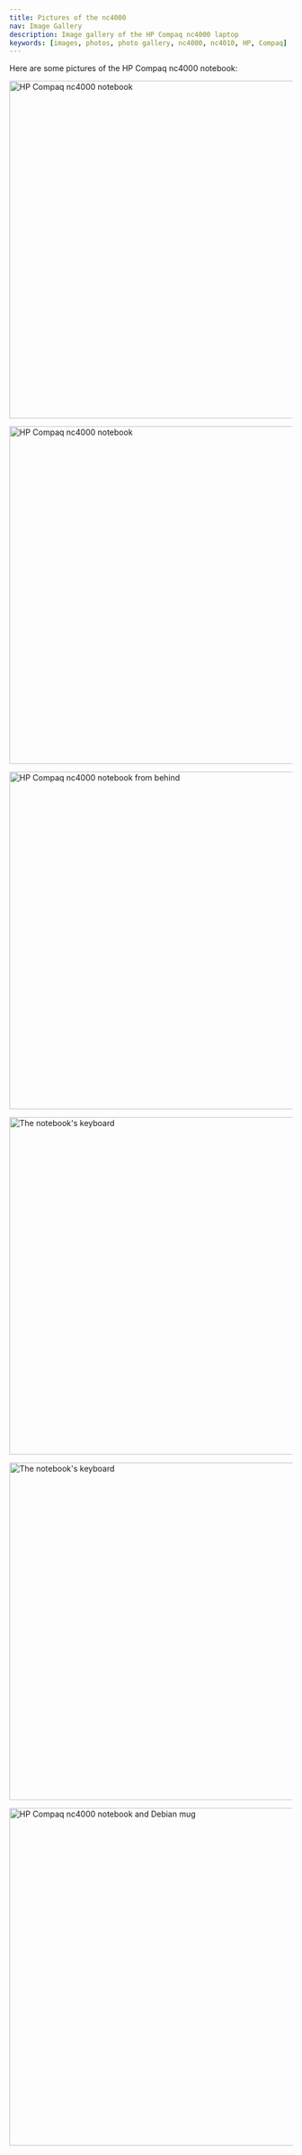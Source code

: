 ```yaml
---
title: Pictures of the nc4000
nav: Image Gallery
description: Image gallery of the HP Compaq nc4000 laptop
keywords: [images, photos, photo gallery, nc4000, nc4010, HP, Compaq]
---
```


Here are some pictures of the HP Compaq nc4000 notebook:

<p>
<img src = "../images/dscf0001.jpg" class="border" alt = "HP Compaq nc4000 notebook" width="800" height="600" />
</p>

<p>
<img src = "../images/dscf0002.jpg" class="border" alt = "HP Compaq nc4000 notebook" width="800" height="600" />
</p>

<p>
<img src = "../images/dscf0003.jpg" class="border" alt = "HP Compaq nc4000 notebook from behind" width="800" height="600" />
</p>

<p>
<img src = "../images/dscf0004.jpg" class="border" alt = "The notebook's keyboard" width="800" height="600" />
</p>

<p>
<img src = "../images/dscf0005.jpg" class="border" alt = "The notebook's keyboard" width="800" height="600" />
</p>

<p>
<img src = "../images/dscf0006.jpg" class="border" alt = "HP Compaq nc4000 notebook and Debian mug" width="800" height="600" />
</p>

